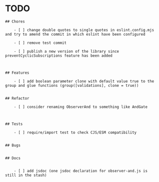 # TODO


    ## Chores

        - [ ] change double quotes to single quotes in eslint.config.mjs and try to amend the commit in which eslint have been configured

        - [ ] remove test commit

        - [ ] publish a new version of the library since preventCyclicSubscriptions feature has been added



    ## Features

        - [ ] add boolean parameter clone with default value true to the group and glue functions (group([validations], clone = true))


    ## Refactor

        - [ ] consider renaming ObserverAnd to something like AndGate

        

    ## Tests

        - [ ] require/import test to check CJS/ESM compatibility


    ## Bugs


    ## Docs


        - [ ] add jsdoc (one jsdoc declaration for observer-and.js is still in the stash)